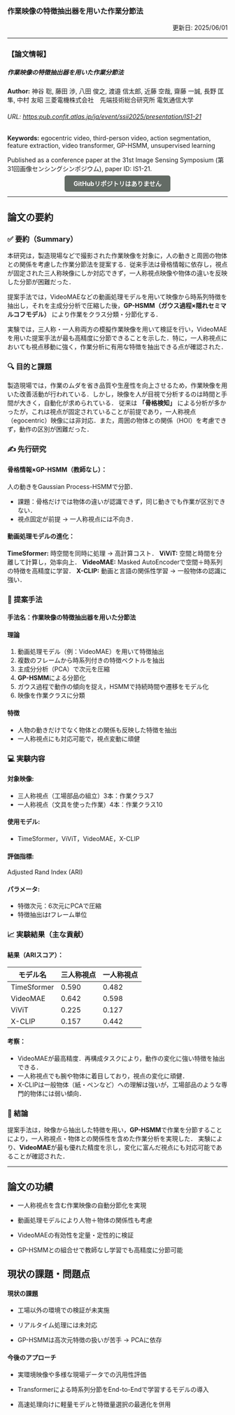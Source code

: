 ### 作業映像の特徴抽出器を用いた作業分節法
<div style="text-align: right;">
更新日: 2025/06/01
</div>

---

### 【論文情報】
##### 作業映像の特徴抽出器を用いた作業分節法
 **Author:** 神谷 聡, 藤田 渉, 八田 俊之, 渡邉 信太郎, 近藤 空哉, 齋藤 一誠, 長野 匡隼, 中村 友昭
 三菱電機株式会社　先端技術総合研究所
 電気通信大学

###### URL: [https:pub.confit.atlas.jp/ja/event/ssii2025/presentation/IS1-21](https://pub.confit.atlas.jp/ja/event/ssii2025/presentation/IS1-21)
 **Keywords:**  egocentric video, third-person video, action segmentation, feature extraction, video transformer, GP-HSMM, unsupervised learning

 Published as a conference paper at the 31st Image Sensing Symposium (第31回画像センシングシンポジウム), 
 paper ID: IS1-21.



<div style="text-align: center; margin-top: 10px; margin-bottom: 20px;">
  <a style="background-color:rgb(99, 107, 101); color: white; padding: 10px 20px; text-decoration: none; border-radius: 5px; font-weight: bold;">
    GitHubリポジトリはありません
  </a>
</div>

---

## 論文の要約
### ✅ 要約（Summary）
本研究は，製造現場などで撮影された作業映像を対象に，人の動きと周囲の物体との関係を考慮した作業分節法を提案する．従来手法は骨格情報に依存し，視点が固定された三人称映像にしか対応できず，一人称視点映像や物体の違いを反映した分節が困難だった．

提案手法では，VideoMAEなどの動画処理モデルを用いて映像から時系列特徴を抽出し，それを主成分分析で圧縮した後，**GP-HSMM（ガウス過程×隠れセミマルコフモデル）** により作業をクラス分類・分節化する．

実験では，三人称・一人称両方の模擬作業映像を用いて検証を行い，VideoMAEを用いた提案手法が最も高精度に分節できることを示した．特に，一人称視点においても視点移動に強く，作業分析に有用な特徴を抽出できる点が確認された．

### 🔍 目的と課題
製造現場では，作業のムダを省き品質や生産性を向上させるため，作業映像を用いた改善活動が行われている．しかし，映像を人が目視で分析するのは時間と手間が大きく，自動化が求められている．
従来は **「骨格検知」** による分析が多かったが，これは視点が固定されていることが前提であり，一人称視点（egocentric）映像には非対応．また，周囲の物体との関係（HOI）を考慮できず，動作の区別が困難だった．

### ✍ 先行研究
#### 骨格情報×GP-HSMM（教師なし）：
人の動きをGaussian Process-HSMMで分節．
- 課題：骨格だけでは物体の違いが認識できず，同じ動きでも作業が区別できない．
- 視点固定が前提
→ 一人称視点には不向き．

#### 動画処理モデルの進化：
 **TimeSformer:** 時空間を同時に処理
 → 高計算コスト．
 **ViViT:** 空間と時間を分離して計算し，効率向上．
 **VideoMAE:** Masked AutoEncoderで空間＋時系列の特徴を高精度に学習．
 **X-CLIP:** 動画と言語の関係性学習
 → 一般物体の認識に強い．

### 🧪 提案手法
#### 手法名：作業映像の特徴抽出器を用いた分節法

#### 理論
1. 動画処理モデル（例：VideoMAE）を用いて特徴抽出
2. 複数のフレームから時系列付きの特徴ベクトルを抽出
3. 主成分分析（PCA）で次元を圧縮
4. **GP-HSMM**による分節化
5. ガウス過程で動作の傾向を捉え，HSMMで持続時間や遷移をモデル化
6. 映像を作業クラスに分類

#### 特徴

- 人物の動きだけでなく物体との関係も反映した特徴を抽出
- 一人称視点にも対応可能で，視点変動に頑健

### 💻 実験内容
#### 対象映像: 
- 三人称視点（工場部品の組立）3本：作業クラス7
- 一人称視点（文具を使った作業）4本：作業クラス10

#### 使用モデル: 
- TimeSformer，ViViT，VideoMAE，X-CLIP

#### 評価指標:
Adjusted Rand Index (ARI)

#### パラメータ: 
- 特徴次元：6次元にPCAで圧縮
- 特徴抽出は$t$フレーム単位


### 📈 実験結果（主な貢献）
#### 結果（ARIスコア）：
|モデル名|三人称視点|一人称視点|
|---|---|---|
|TimeSformer|0.590|0.482|
|VideoMAE|0.642|0.598|
|ViViT|0.225|0.127|
|X-CLIP|0.157|0.442|

#### 考察：

- VideoMAEが最高精度．再構成タスクにより，動作の変化に強い特徴を抽出できる．
- 一人称視点でも腕や物体に着目しており，視点の変化に頑健．
- X-CLIPは一般物体（紙・ペンなど）への理解は強いが，工場部品のような専門的物体には弱い傾向．

### 🧩 結論
提案手法は，映像から抽出した特徴を用い，**GP-HSMM**で作業を分節することにより，一人称視点・物体との関係性を含めた作業分析を実現した．
実験により、**VideoMAE**が最も優れた精度を示し，変化に富んだ視点にも対応可能であることが確認された．

---

## 論文の功績
- 一人称視点を含む作業映像の自動分節化を実現

- 動画処理モデルにより人物＋物体の関係性も考慮

- VideoMAEの有効性を定量・定性的に検証

- GP-HSMMとの組合せで教師なし学習でも高精度に分節可能

## 現状の課題・問題点
#### 現状の課題
- 工場以外の環境での検証が未実施

- リアルタイム処理には未対応

- GP-HSMMは高次元特徴の扱いが苦手 
→ PCAに依存

#### 今後のアプローチ
- 実環境映像や多様な現場データでの汎用性評価

- Transformerによる時系列分節をEnd-to-Endで学習するモデルの導入

- 高速処理向けに軽量モデルと特徴量選択の最適化を併用